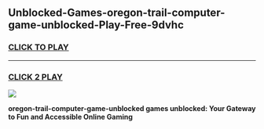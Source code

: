 
## Unblocked-Games-oregon-trail-computer-game-unblocked-Play-Free-9dvhc
<h3>
<a href="https://premium76.site?title=oregon-trail-computer-game-unblocked&ref=10A">CLICK TO PLAY</a></h3>
<hr>

<h3>
<a href="https://premium76.site?title=oregon-trail-computer-game-unblocked&ref=10A">CLICK 2 PLAY</a>
  
</h3>

<a href="https://premium76.site?title=oregon-trail-computer-game-unblocked&ref=10A"><img src="https://clearcache.store/games.png"></a>


**oregon-trail-computer-game-unblocked games unblocked: Your Gateway to Fun and Accessible Online Gaming**
